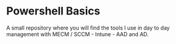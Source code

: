# Powershell Basics
A small repository where you will find the tools I use in day to day management with MECM / SCCM - Intune - AAD and AD.

